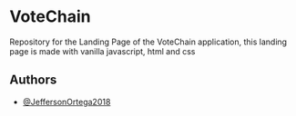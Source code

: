 # VoteChain

Repository for the Landing Page of the VoteChain application, this landing page is made with vanilla javascript, html and css

## Authors

- [@JeffersonOrtega2018](https://github.com/JeffersonOrtega2018)
